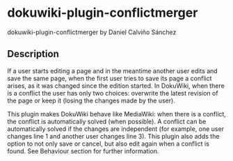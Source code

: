 dokuwiki-plugin-conflictmerger
==============================

dokuwiki-plugin-conflictmerger by Daniel Calviño Sánchez

Description
-----------

If a user starts editing a page and in the meantime another user edits and save the same page, when the first user tries to save its page a conflict arises, as it was changed since the edition started. In DokuWiki, when there is a conflict the user has only two choices: overwrite the latest revision of the page or keep it (losing the changes made by the user).

This plugin makes DokuWiki behave like MediaWiki: when there is a conflict, the conflict is automatically solved (when possible). A conflict can be automatically solved if the changes are independent (for example, one user changes line 1 and another user changes line 3). This plugin also adds the option to not only save or cancel, but also edit again when a conflict is found. See Behaviour section for further information.
